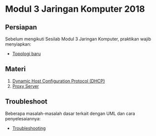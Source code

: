 # Modul 3 Jaringan Komputer 2018

## Persiapan
Sebelum mengikuti Sesilab Modul 3 Jaringan Komputer, praktikan wajib menyiapkan:
* [Topologi baru](/Persiapan)

## Materi
1. [Dynamic Host Configuration Protocol (DHCP)](/DHCP-Server)
2. [Proxy Server](/Proxy)

## Troubleshoot
Beberapa masalah-masalah dasar terkait dengan UML dan cara penyelesaiannya:
* [Troubleshooting](/troubleshoot.md)
